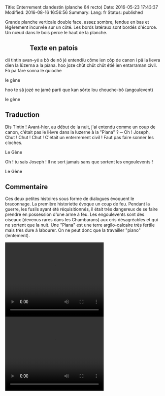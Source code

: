Title: Enterrement clandestin (planche 64 recto)
Date: 2016-05-23 17:43:37
Modified: 2016-08-16 16:56:56
Summary: 
Lang: fr
Status: published

Grande planche verticale double face, assez sombre, fendue en bas et légèrement incurvée sur un côté. Les bords latéraux sont bordés d'écorce. Un nœud dans le bois perce le haut de la planche.

<figure class="image-block" style="float: left;">
  <img alt="" src="{static}/images/planche_64_recto.png">
  <figcaption style="max-width: 273px"></figcaption>
</figure>

## Texte en patois
dii tintin avan–yé a bò de nô jé entendïu côme ien côp de canon i pâ la lievra dien la lûzerna  a la pïana. hoo joze chût chût chût  étié ien entarraman civil. Fô pa fâre sonna le quioche

le gène

hoo  te  sâ  jozé  ne  jamé  parti  que  kan  sôrte  lou  chouche-bô  (angoulevent)

le gène

## Traduction
Dis Tintin ! Avant-hier, au début de la nuit, j'ai entendu comme un coup de canon, c'était pas le lièvre dans la luzerne à la "Piana" ?
 ─  Oh !  Joseph, Chut ! Chut ! Chut ! C'était un enterrement civil ! Faut pas faire sonner les cloches.

Le Gène

Oh ! tu sais Joseph ! Il ne sort jamais sans que sortent les engoulevents !

Le Gène

## Commentaire
Ces deux petites histoires sous forme de dialogues évoquent le braconnage.
La première historiette évoque un coup de feu. Pendant la guerre, les fusils ayant été réquisitionnés, il était très dangereux de se faire prendre en possession d'une arme à feu.
Les engoulevents sont des oiseaux (devenus rares dans les Chambarans) aux cris désagréables et qui ne sortent que la nuit.
Une "Piana" est une terre argilo-calcaire très fertile mais très dure à labourer. On ne peut donc que la travailler "piano" (lentement).



<video width="320" height="240" controls>
  <source src="https://d1njpgd0ygatdn.cloudfront.net/video_64debut-2.mp4" type="video/mp4">
</video>

<video width="320" height="240" controls>
  <source src="https://d1njpgd0ygatdn.cloudfront.net/video_64fin-2.mp4" type="video/mp4">
</video>
